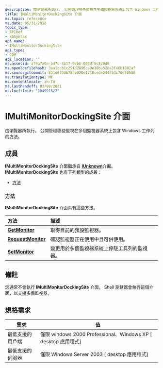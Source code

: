 ```yaml
---
description: 由瀏覽器所執行。 公開管理哪些監視在多個監視器系統上包含 Windows 工作列的方法。
title: IMultiMonitorDockingSite 介面
ms.topic: reference
ms.date: 05/31/2018
topic_type:
- APIRef
- kbSyntax
api_name:
- IMultiMonitorDockingSite
api_type:
- COM
api_location: ''
ms.assetid: af9a7a9e-bd7c-4b17-9cb6-008df5c820d8
ms.openlocfilehash: 3aa1ccb1c25fd2896ce9e18ba52ea3f46b1882af
ms.sourcegitcommit: 831e8f3db78ab820e1710cede244553c70e50500
ms.translationtype: MT
ms.contentlocale: zh-TW
ms.lasthandoff: 01/08/2021
ms.locfileid: "104991822"
---
```

# <a name="imultimonitordockingsite-interface"></a>IMultiMonitorDockingSite 介面

由瀏覽器所執行。 公開管理哪些監視在多個監視器系統上包含 Windows 工作列的方法。

## <a name="members"></a>成員

**IMultiMonitorDockingSite** 介面繼承自 [**IUnknown**](/windows/win32/api/unknwn/nn-unknwn-iunknown)介面。 **IMultiMonitorDockingSite** 也有下列類型的成員：

-   [方法](#methods)

### <a name="methods"></a>方法

**IMultiMonitorDockingSite** 介面具有這些方法。



| 方法                                                            | 描述                                                                                |
|:------------------------------------------------------------------|:-------------------------------------------------------------------------------------------|
| [**GetMonitor**](imultimonitordockingsite-getmonitor.md)         | 取得目前的預設監視器。<br/>                                               |
| [**RequestMonitor**](imultimonitordockingsite-requestmonitor.md) | 確認監視器正在使用中且可供使用。<br/>                              |
| [**SetMonitor**](imultimonitordockingsite-setmonitor.md)         | 變更用於多個監視器系統上停駐工具列的監視器。<br/> |



 

## <a name="remarks"></a>備註

您通常不會執行 **IMultiMonitorDockingSite** 介面。 Shell 瀏覽器會執行這個介面，以支援多個監視器。

## <a name="requirements"></a>規格需求



| 需求 | 值 |
|-------------------------------------|------------------------------------------------------------------------|
| 最低支援的用戶端<br/> | 僅限 windows 2000 Professional、Windows XP \[ desktop 應用程式\]<br/> |
| 最低支援的伺服器<br/> | 僅限 Windows Server 2003 \[ desktop 應用程式\]<br/>                   |



 

 
